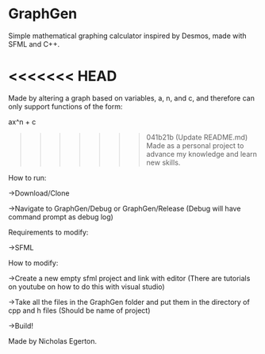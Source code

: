 # GraphGen
Simple mathematical graphing calculator inspired by Desmos, made with SFML and C++.

<<<<<<< HEAD
=======
Made by altering a graph based on variables, a, n, and c, and therefore can only support functions of the form:

ax^n + c

>>>>>>> 041b21b (Update README.md)
Made as a personal project to advance my knowledge and learn new skills.

How to run:

->Download/Clone

->Navigate to GraphGen/Debug or GraphGen/Release (Debug will have command prompt as debug log)

Requirements to modify:

->SFML

How to modify:

->Create a new empty sfml project and link with editor (There are tutorials on youtube on how to do this with visual studio)

->Take all the files in the GraphGen folder and put them in the directory of cpp and h files (Should be name of project)

->Build!

Made by Nicholas Egerton.
